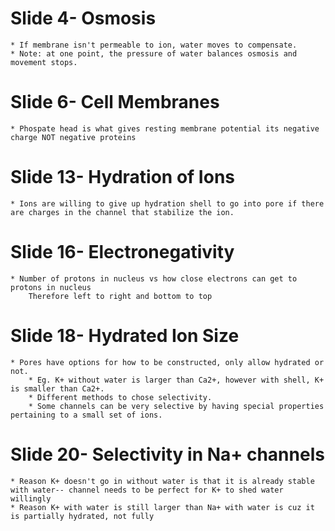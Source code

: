 # Slide 4- Osmosis
    * If membrane isn't permeable to ion, water moves to compensate. 
    * Note: at one point, the pressure of water balances osmosis and movement stops.
# Slide 6- Cell Membranes
    * Phospate head is what gives resting membrane potential its negative charge NOT negative proteins
# Slide 13- Hydration of Ions
    * Ions are willing to give up hydration shell to go into pore if there are charges in the channel that stabilize the ion.
# Slide 16- Electronegativity
    * Number of protons in nucleus vs how close electrons can get to protons in nucleus
        Therefore left to right and bottom to top
# Slide 18- Hydrated Ion Size
    * Pores have options for how to be constructed, only allow hydrated or not.
        * Eg. K+ without water is larger than Ca2+, however with shell, K+ is smaller than Ca2+.
        * Different methods to chose selectivity.
        * Some channels can be very selective by having special properties pertaining to a small set of ions.
# Slide 20- Selectivity in Na+ channels
    * Reason K+ doesn't go in without water is that it is already stable with water-- channel needs to be perfect for K+ to shed water willingly
    * Reason K+ with water is still larger than Na+ with water is cuz it is partially hydrated, not fully

